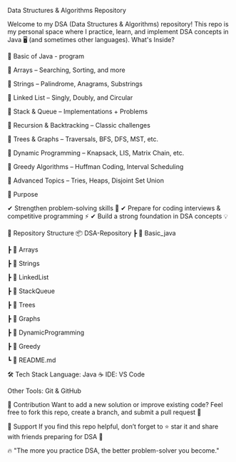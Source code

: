 Data Structures & Algorithms Repository

Welcome to my DSA (Data Structures & Algorithms) repository! 
This repo is my personal space where I practice, learn, and implement DSA concepts in Java 🖥️ (and sometimes other languages).
 What's Inside?

🔹 Basic of Java - program 

🔹 Arrays – Searching, Sorting, and more

🔹 Strings – Palindrome, Anagrams, Substrings

🔹 Linked List – Singly, Doubly, and Circular

🔹 Stack & Queue – Implementations + Problems

🔹 Recursion & Backtracking – Classic challenges

🔹 Trees & Graphs – Traversals, BFS, DFS, MST, etc.

🔹 Dynamic Programming – Knapsack, LIS, Matrix Chain, etc.

🔹 Greedy Algorithms – Huffman Coding, Interval Scheduling

🔹 Advanced Topics – Tries, Heaps, Disjoint Set Union

🎯 Purpose

✔ Strengthen problem-solving skills 🧩
✔ Prepare for coding interviews & competitive programming ⚡
✔ Build a strong foundation in DSA concepts 💡

📂 Repository Structure
📦 DSA-Repository
 ┣ 📁 Basic_java
 
 ┣ 📁 Arrays
 
 ┣ 📁 Strings
 
 ┣ 📁 LinkedList
 
 ┣ 📁 StackQueue

 ┣ 📁 Trees
 
 ┣ 📁 Graphs
 
 ┣ 📁 DynamicProgramming
 
 ┣ 📁 Greedy
 
 ┗ 📄 README.md

🛠️ Tech Stack
Language: Java ☕
IDE: VS Code 

Other Tools: Git & GitHub

🤝 Contribution
Want to add a new solution or improve existing code?
Feel free to fork this repo, create a branch, and submit a pull request 💌

🌟 Support
If you find this repo helpful, don’t forget to ⭐ star it and share with friends preparing for DSA 🚀

🔥 "The more you practice DSA, the better problem-solver you become."
